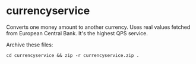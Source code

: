 # currencyservice
Converts one money amount to another currency. Uses real values fetched from European Central Bank. It's the highest QPS service.

Archive these files:
```
cd currencyservice && zip -r currencyservice.zip .
```